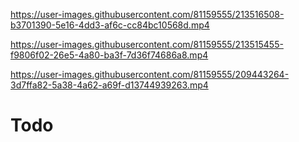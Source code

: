

https://user-images.githubusercontent.com/81159555/213516508-b3701390-5e16-4dd3-af6c-cc84bc10568d.mp4



https://user-images.githubusercontent.com/81159555/213515455-f9806f02-26e5-4a80-ba3f-7d36f74686a8.mp4



https://user-images.githubusercontent.com/81159555/209443264-3d7ffa82-5a38-4a62-a69f-d13744939263.mp4

# Todo
